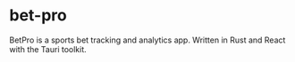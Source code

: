 # bet-pro
BetPro is a sports bet tracking and analytics app. Written in Rust and React with the Tauri toolkit.
